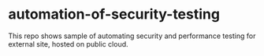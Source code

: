# automation-of-security-testing
This repo shows sample of automating security and performance testing for external site, hosted on public cloud.
